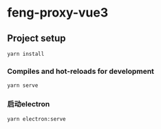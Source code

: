# feng-proxy-vue3

## Project setup
```
yarn install
```

### Compiles and hot-reloads for development
```
yarn serve
```

### 启动electron
```
yarn electron:serve
```
